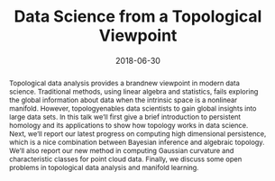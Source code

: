 ---
title: "Data Science from a Topological Viewpoint"
date: 2018-06-30
authors: ["Yueqi Cao"]
publication_types: ["0"]
abstract: "Topological data analysis provides a brandnew viewpoint in modern data science. Traditional methods, using linear algebra and statistics, fails exploring the global information about data when the intrinsic space is a nonlinear manifold. However, topologyenables data scientists to gain global insights into large data sets. In this talk we’ll first give a brief introduction to persistent homology and its applications to show how topology works in data science. Next, we’ll report our latest progress on computing high dimensional persistence, which is a nice combination between Bayesian inference and algebraic topology. We’ll also report our new method in computing Gaussian curvature and characteristic classes for point cloud data. Finally, we discuss some open problems in topological data analysis and manifold learning."
featured: false
url_pdf: "http://math.bit.edu.cn/docs/20180901075900983086.pptx"
---